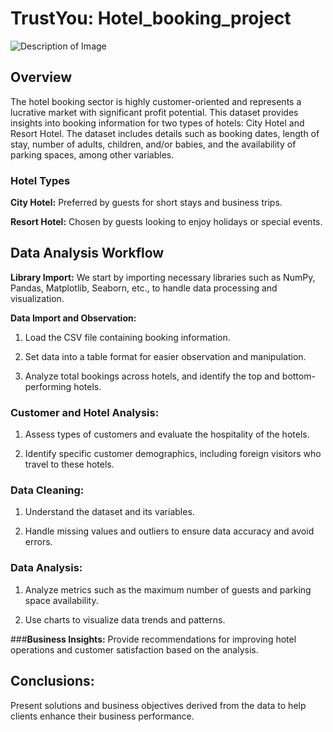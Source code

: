 # **TrustYou: Hotel_booking_project**
![Description of Image](https://drive.google.com/uc?export=view&id=1po83IHXHsy_WWvvkIIAx3ktPBxBG_r2U)

## **Overview**
The hotel booking sector is highly customer-oriented and represents a lucrative market with significant profit potential. This dataset provides insights into booking information for two types of hotels: City Hotel and Resort Hotel. The dataset includes details such as booking dates, length of stay, number of adults, children, and/or babies, and the availability of parking spaces, among other variables.

### **Hotel Types**

**City Hotel:** Preferred by guests for short stays and business trips.

**Resort Hotel:** Chosen by guests looking to enjoy holidays or special events.

## **Data Analysis Workflow**

**Library Import:** We start by importing necessary libraries such as NumPy, Pandas, Matplotlib, Seaborn, etc., to handle data processing and visualization.

**Data Import and Observation:**
1. Load the CSV file containing booking information.
   
2. Set data into a table format for easier observation and manipulation.

3. Analyze total bookings across hotels, and identify the top and bottom-performing hotels.

### **Customer and Hotel Analysis:**
1. Assess types of customers and evaluate the hospitality of the hotels.

2. Identify specific customer demographics, including foreign visitors who travel to these hotels.
### **Data Cleaning:**

1. Understand the dataset and its variables.

2. Handle missing values and outliers to ensure data accuracy and avoid errors.
### **Data Analysis:**
1. Analyze metrics such as the maximum number of guests and parking space availability.
   
2. Use charts to visualize data trends and patterns.
   
###**Business Insights:**
Provide recommendations for improving hotel operations and customer satisfaction based on the analysis.

## **Conclusions:**

Present solutions and business objectives derived from the data to help clients enhance their business performance.
